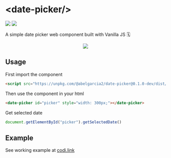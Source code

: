 # &lt;date-picker/&gt;

[<img src='https://img.shields.io/badge/dynamic/json?url=https%3A%2F%2Fraw.githubusercontent.com%2Fabelgarcia2%2Fdate-picker%2Fmaster%2Fpackage.json&query=version&style=plastic&logo=npm&label=npm&color=ef953b'/>](https://www.npmjs.com/package/@abelgarcia2/date-picker)
[<img src='https://img.shields.io/github/license/abelgarcia2/date-picker?style=plastic&color=ef953b'/>](https://www.gnu.org/licenses/gpl-3.0.en.html)

A simple date picker web component built with Vanilla JS 🗓️

<div align='center'>
    <img src='https://pixeldrain.com/api/file/pXgJBCxn'/>
</div>

## Usage
First import the component
```html
<script src="https://unpkg.com/@abelgarcia2/date-picker@0.1.0-dev/dist/bundle.min.js"></script>
```

Then use the component in your html
```html
<date-picker id="picker" style="width: 300px;"></date-picker>
```

Get selected date
```js
document.getElementById("picker").getSelectedDate()
```


## Example
See working example at [codi.link](https://codi.link/PGRhdGUtcGlja2VyIGlkPSJwaWNrZXIiIHN0eWxlPSJ3aWR0aDogMzAwcHg7Ij48L2RhdGUtcGlja2VyPgo8YnIvPgo8YnV0dG9uIGlkPSJnZXQtZGF0ZSI+R2V0IGRhdGU8L2J1dHRvbj4KPHNwYW4+U2VsZWN0ZWQgZGF0ZSBpczogPC9zcGFuPjxzcGFuIGlkPSJzZWxlY3RlZC1kYXRlIj48L3NwYW4+Cgo8c2NyaXB0IHNyYz0iaHR0cHM6Ly91bnBrZy5jb20vQGFiZWxnYXJjaWEyL2RhdGUtcGlja2VyQDAuMS4wLWRldi9kaXN0L2J1bmRsZS5taW4uanMiPjwvc2NyaXB0Pg==||ZG9jdW1lbnQuZ2V0RWxlbWVudEJ5SWQoJ2dldC1kYXRlJykuYWRkRXZlbnRMaXN0ZW5lcignY2xpY2snLCAoKSA9PiB7CiAgbGV0IGRhdGUgPSBkb2N1bWVudC5nZXRFbGVtZW50QnlJZCgncGlja2VyJykuZ2V0U2VsZWN0ZWREYXRlKCk7CiAgZG9jdW1lbnQuZ2V0RWxlbWVudEJ5SWQoJ3NlbGVjdGVkLWRhdGUnKS50ZXh0Q29udGVudCA9IGRhdGUudG9EYXRlU3RyaW5nKCk7Cn0pOw==)